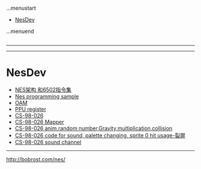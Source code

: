 ...menustart

 - [NesDev](#ab0748bdfbd23a354ccb0b1bd5ce56b6)

...menuend


<h2 id="ab0748bdfbd23a354ccb0b1bd5ce56b6"></h2>

-----
-----

# NesDev

 - [NES架构 和6502指令集](https://github.com/mebusy/notes/blob/master/dev_notes/6502.md)
 - [Nes programming sample](https://github.com/mebusy/notes/blob/master/dev_notes/6502_programming.md)
 - [OAM](https://github.com/mebusy/notes/blob/master/dev_notes/nes_OAM.md)
 - [PPU register](https://github.com/mebusy/notes/blob/master/dev_notes/nes_PPU_register.md)
 - [CS-98-026](https://github.com/mebusy/notes/blob/master/dev_notes/CS-98-026.md)
 - [CS-98-026 Mapper](https://github.com/mebusy/notes/blob/master/dev_notes/CS-98-026_2.md)
 - [CS-98-026 anim,random number,Gravity,multiplication,collision](https://github.com/mebusy/notes/blob/master/dev_notes/CS-98-026_3.md)
 - [CS-98-026 code for sound, palette changing, sprite 0 hit usage-裂屏](https://github.com/mebusy/notes/blob/master/dev_notes/CS-98-026_4.md)
 - [CS-98-026 sound channel](https://github.com/mebusy/notes/blob/master/dev_notes/CS-98-026_5.md)


---

http://bobrost.com/nes/


